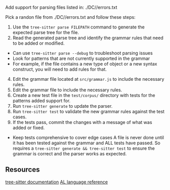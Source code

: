 Add support for parsing files listed in: ./DC//errors.txt

Pick a randon file from ./DC//errors.txt and follow these steps:

1. Use the `tree-sitter parse FILEPATH` command to generate the expected parse tree for the file.
2. Read the generated parse tree and identify the grammar rules that need to be added or modified.
 - Can use `tree-sitter parse --debug` to troubleshoot parsing issues
 - Look for patterns that are not currently supported in the grammar
 - For example, if the file contains a new type of object or a new syntax construct, you will need to add rules for that.
4. Edit the grammar file located at `src/grammar.js` to include the necessary rules.
5. Edit the grammar file to include the necessary rules.
6. Create a new test file in the `test/corpus/` directory with tests for the patterns added support for.
7. Run `tree-sitter generate` to update the parser.
8. Run `tree-sitter test` to validate the new grammar rules against the test cases.
9. If the tests pass, commit the changes with a message of what was added or fixed.

- Keep tests comprehensive to cover edge cases
A file is never done until it has been tested against the grammar and ALL tests have passed. So requires a `tree-sitter generate && tree-sitter test` to ensure the grammar is correct and the parser works as expected.

## Resources
[tree-sitter documentation](https://tree-sitter.github.io/tree-sitter/)
[AL language reference](https://docs.microsoft.com/en-us/dynamics365/business-central/dev-itpro/developer/devenv-al-language-reference)


